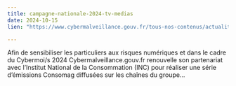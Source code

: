 ```yaml
---
title: campagne-nationale-2024-tv-medias
date: 2024-10-15
lien: "https://www.cybermalveillance.gouv.fr/tous-nos-contenus/actualites/campagne-nationale-2024-tv-medias"

---
```


Afin de sensibiliser les particuliers aux risques numériques
et dans le cadre du Cybermoi/s 2024
Cybermalveillance.gouv.fr renouvelle son partenariat avec l’Institut National de la Consommation (INC) pour réaliser une série d’émissions Consomag diffusées sur les chaînes du groupe…

